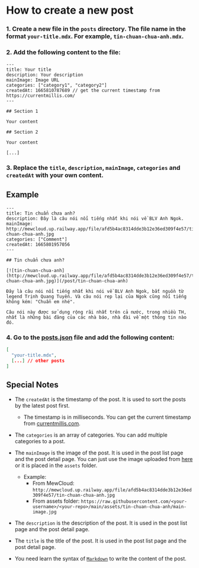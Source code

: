 # How to create a new post

### 1. Create a new file in the `posts` directory. The file name in the format `your-title.mdx`. For example, `tin-chuan-chua-anh.mdx`.

### 2. Add the following content to the file:

```mdx
---
title: Your title
description: Your description
mainImage: Image URL
categories: ["category1", "category2"]
createdAt: 1665810787689 // get the current timestamp from https://currentmillis.com/
---

## Section 1

Your content

## Section 2

Your content

[...]
```

### 3. Replace the `title`, `description`, `mainImage`, `categories` and `createdAt` with your own content.

## Example

```mdx
---
title: Tin chuẩn chưa anh?
description: Đây là câu nói nổi tiếng nhất khi nói về BLV Anh Ngok.
mainImage: http://mewcloud.up.railway.app/file/afd5b4ac8314dde3b12e36ed309f4e57/tin-chuan-chua-anh.jpg
categories: ["Comment"]
createdAt: 1665801957056
---

## Tin chuẩn chưa anh?

[![tin-chuan-chua-anh](http://mewcloud.up.railway.app/file/afd5b4ac8314dde3b12e36ed309f4e57/tin-chuan-chua-anh.jpg)](/post/tin-chuan-chua-anh)

Đây là câu nói nổi tiếng nhất khi nói về BLV Anh Ngok, bắt nguồn từ legend Trịnh Quang Tuyến. Và câu nói rep lại của Ngok cũng nổi tiếng không kém: "Chuẩn em nhé".

Câu nói này được sử dụng rộng rãi nhất trên cả nước, trong nhiều TH, nhất là những bài đăng của các nhà báo, nhà đài về một thông tin nào đó.

```

### 4. Go to the [posts.json](posts.json) file and add the following content:

```json
[
  "your-title.mdx",
  [...] // other posts
]
```

## Special Notes

- The `createdAt` is the timestamp of the post. It is used to sort the posts by the latest post first.
  - The timestamp is in milliseconds. You can get the current timestamp from [currentmillis.com](https://currentmillis.com/).

- The `categories` is an array of categories. You can add multiple categories to a post.

- The `mainImage` is the image of the post. It is used in the post list page and the post detail page. You can just use the image uploaded from [here](https://mewcloud.up.railway.app/) or it is placed in the `assets` folder.
  - Example: 
    - From MewCloud: `http://mewcloud.up.railway.app/file/afd5b4ac8314dde3b12e36ed309f4e57/tin-chuan-chua-anh.jpg`
    - From assets folder: `https://raw.githubusercontent.com/<your-username>/<your-repo>/main/assets/tin-chuan-chua-anh/main-image.jpg`

- The `description` is the description of the post. It is used in the post list page and the post detail page.

- The `title` is the title of the post. It is used in the post list page and the post detail page.

- You need learn the syntax of [`Markdown`](https://www.markdownguide.org/basic-syntax/) to write the content of the post.